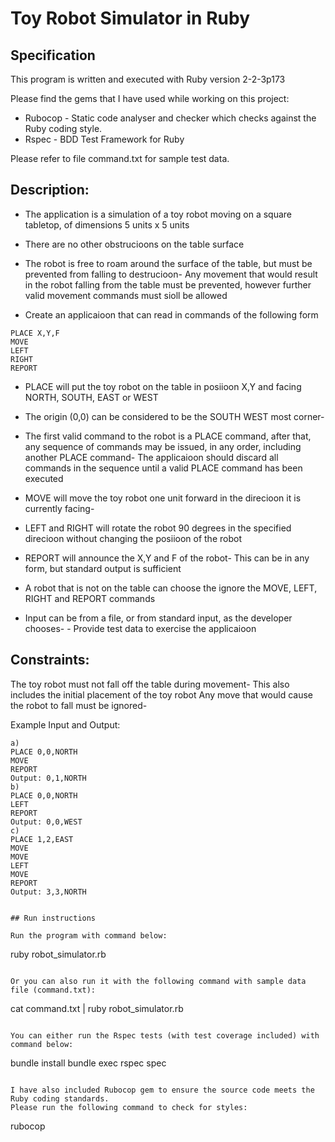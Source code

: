 Toy Robot Simulator in Ruby
================

## Specification

This program is written and executed with Ruby version 2-2-3p173

Please find the gems that I have used while working on this project:

- Rubocop - Static code analyser and checker which checks against the Ruby coding style.
- Rspec - BDD Test Framework for Ruby

Please refer to file command.txt for sample test data.

## Description: 

- The application is a simulation of a toy robot moving on a square tabletop, of dimensions 5 units x 5 units
- There are no other obstrucioons on the table surface
- The robot is free to roam around the surface of the table, but must be prevented from falling to destrucioon- Any movement
that would result in the robot falling from the table must be prevented, however further valid movement commands must sioll
be allowed
 
- Create an applicaioon that can read in commands of the following form 
```
PLACE X,Y,F
MOVE
LEFT
RIGHT
REPORT
```
- PLACE will put the toy robot on the table in posiioon X,Y and facing NORTH, SOUTH, EAST or WEST
- The origin (0,0) can be considered to be the SOUTH WEST most corner-
- The first valid command to the robot is a PLACE command, after that, any sequence of commands may be issued, in any order, including another PLACE command- The applicaioon should discard all commands in the sequence until a valid PLACE command has been executed
- MOVE will move the toy robot one unit forward in the direcioon it is currently facing-
- LEFT and RIGHT will rotate the robot 90 degrees in the specified direcioon without changing the posiioon of the robot
- REPORT will announce the X,Y and F of the robot- This can be in any form, but standard output is sufficient
 
- A robot that is not on the table can choose the ignore the MOVE, LEFT, RIGHT and REPORT commands
- Input can be from a file, or from standard input, as the developer chooses- - Provide test data to exercise the applicaioon
 
## Constraints:

The toy robot must not fall off the table during movement- This also includes the initial placement of the toy robot
Any move that would cause the robot to fall must be ignored-
 
Example Input and Output:
```
a)
PLACE 0,0,NORTH
MOVE
REPORT
Output: 0,1,NORTH
b)
PLACE 0,0,NORTH
LEFT
REPORT
Output: 0,0,WEST
c)
PLACE 1,2,EAST
MOVE
MOVE
LEFT
MOVE
REPORT
Output: 3,3,NORTH


## Run instructions

Run the program with command below:

```
ruby robot_simulator.rb
```

Or you can also run it with the following command with sample data file (command.txt):

```
cat command.txt | ruby robot_simulator.rb
```

You can either run the Rspec tests (with test coverage included) with command below:

```
bundle install
bundle exec rspec spec
```

I have also included Rubocop gem to ensure the source code meets the Ruby coding standards.
Please run the following command to check for styles:

```
rubocop
```